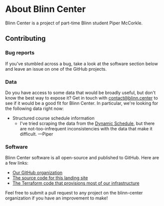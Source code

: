 # About Blinn Center

Blinn Center is a project of part-time Blinn student Piper McCorkle.

## Contributing

### Bug reports

If you've stumbled across a bug, take a look at the software section below and leave an issue on one of the GitHub projects.

### Data

Do you have access to some data that would be broadly useful, but don't know the best way to expose it? Get in touch with [contact@blinn.center](mailto:contact@blinn.center) to see if it would be a good fit for Blinn Center. In particular, we're looking for the following data right now:

- Structured course schedule information
  - I've tried scraping the data from the [Dynamic Schedule](https://ssb.blinn.edu:9010/PROD/bwckschd.p_disp_dyn_sched), but there are not-too-infrequent inconsistencies with the data that make it difficult. —Piper

### Software

Blinn Center software is all open-source and published to GitHub. Here are a few links:

- [Our GitHub organization](https://github.com/blinn-center)
- [The source code for this landing site](https://github.com/blinn-center/landing)
- [The Terraform code that provisions most of our infrastructure](https://github.com/blinn-center/terraform)

Feel free to submit a pull request to any project on the blinn-center organization if you have an improvement to make!
